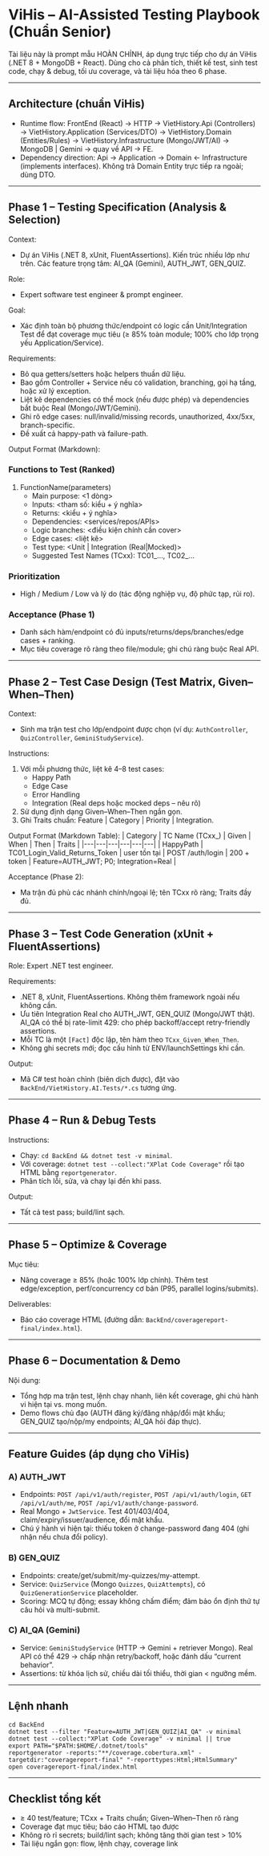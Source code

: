 # ViHis – AI-Assisted Testing Playbook (Chuẩn Senior)

Tài liệu này là prompt mẫu HOÀN CHỈNH, áp dụng trực tiếp cho dự án ViHis (.NET 8 + MongoDB + React). Dùng cho cả phân tích, thiết kế test, sinh test code, chạy & debug, tối ưu coverage, và tài liệu hóa theo 6 phase.

---

## Architecture (chuẩn ViHis)
- Runtime flow: FrontEnd (React) → HTTP → VietHistory.Api (Controllers) → VietHistory.Application (Services/DTO) → VietHistory.Domain (Entities/Rules) → VietHistory.Infrastructure (Mongo/JWT/AI) → MongoDB | Gemini → quay về API → FE.
- Dependency direction: Api → Application → Domain ← Infrastructure (implements interfaces).  Không trả Domain Entity trực tiếp ra ngoài; dùng DTO.

---

## Phase 1 – Testing Specification (Analysis & Selection)
Context:
- Dự án ViHis (.NET 8, xUnit, FluentAssertions). Kiến trúc nhiều lớp như trên. Các feature trọng tâm: AI_QA (Gemini), AUTH_JWT, GEN_QUIZ.

Role:
- Expert software test engineer & prompt engineer.

Goal:
- Xác định toàn bộ phương thức/endpoint có logic cần Unit/Integration Test để đạt coverage mục tiêu (≥ 85% toàn module; 100% cho lớp trọng yếu Application/Service).

Requirements:
- Bỏ qua getters/setters hoặc helpers thuần dữ liệu.
- Bao gồm Controller + Service nếu có validation, branching, gọi hạ tầng, hoặc xử lý exception.
- Liệt kê dependencies có thể mock (nếu được phép) và dependencies bắt buộc Real (Mongo/JWT/Gemini).
- Ghi rõ edge cases: null/invalid/missing records, unauthorized, 4xx/5xx, branch-specific.
- Đề xuất cả happy-path và failure-path.

Output Format (Markdown):
### Functions to Test (Ranked)
1. FunctionName(parameters)
   - Main purpose: <1 dòng>
   - Inputs: <tham số: kiểu + ý nghĩa>
   - Returns: <kiểu + ý nghĩa>
   - Dependencies: <services/repos/APIs>
   - Logic branches: <điều kiện chính cần cover>
   - Edge cases: <liệt kê>
   - Test type: <Unit | Integration (Real|Mocked)>
   - Suggested Test Names (TCxx): TC01_..., TC02_...

### Prioritization
- High / Medium / Low và lý do (tác động nghiệp vụ, độ phức tạp, rủi ro).

### Acceptance (Phase 1)
- Danh sách hàm/endpoint có đủ inputs/returns/deps/branches/edge cases + ranking.
- Mục tiêu coverage rõ ràng theo file/module; ghi chú ràng buộc Real API.

---

## Phase 2 – Test Case Design (Test Matrix, Given–When–Then)
Context:
- Sinh ma trận test cho lớp/endpoint được chọn (ví dụ: `AuthController`, `QuizController`, `GeminiStudyService`).

Instructions:
1) Với mỗi phương thức, liệt kê 4–8 test cases:
   - Happy Path
   - Edge Case
   - Error Handling
   - Integration (Real deps hoặc mocked deps – nêu rõ)
2) Sử dụng định dạng Given–When–Then ngắn gọn.
3) Ghi Traits chuẩn: Feature | Category | Priority | Integration.

Output Format (Markdown Table):
| Category | TC Name (TCxx_) | Given | When | Then | Traits |
|---|---|---|---|---|---|
| HappyPath | TC01_Login_Valid_Returns_Token | user tồn tại | POST /auth/login | 200 + token | Feature=AUTH_JWT; P0; Integration=Real |

Acceptance (Phase 2):
- Ma trận đủ phủ các nhánh chính/ngoại lệ; tên TCxx rõ ràng; Traits đầy đủ.

---

## Phase 3 – Test Code Generation (xUnit + FluentAssertions)
Role: Expert .NET test engineer.

Requirements:
- .NET 8, xUnit, FluentAssertions. Không thêm framework ngoài nếu không cần.
- Ưu tiên Integration Real cho AUTH_JWT, GEN_QUIZ (Mongo/JWT thật). AI_QA có thể bị rate-limit 429: cho phép backoff/accept retry-friendly assertions.
- Mỗi TC là một `[Fact]` độc lập, tên hàm theo `TCxx_Given_When_Then`.
- Không ghi secrets mới; đọc cấu hình từ ENV/launchSettings khi cần.

Output:
- Mã C# test hoàn chỉnh (biên dịch được), đặt vào `BackEnd/VietHistory.AI.Tests/*.cs` tương ứng.

---

## Phase 4 – Run & Debug Tests
Instructions:
- Chạy: `cd BackEnd && dotnet test -v minimal`.
- Với coverage: `dotnet test --collect:"XPlat Code Coverage"` rồi tạo HTML bằng `reportgenerator`.
- Phân tích lỗi, sửa, và chạy lại đến khi pass.

Output:
- Tất cả test pass; build/lint sạch.

---

## Phase 5 – Optimize & Coverage
Mục tiêu:
- Nâng coverage ≥ 85% (hoặc 100% lớp chính). Thêm test edge/exception, perf/concurrency cơ bản (P95, parallel logins/submits).

Deliverables:
- Báo cáo coverage HTML (đường dẫn: `BackEnd/coveragereport-final/index.html`).

---

## Phase 6 – Documentation & Demo
Nội dung:
- Tổng hợp ma trận test, lệnh chạy nhanh, liên kết coverage, ghi chú hành vi hiện tại vs. mong muốn.
- Demo flows chủ đạo (AUTH đăng ký/đăng nhập/đổi mật khẩu; GEN_QUIZ tạo/nộp/my endpoints; AI_QA hỏi đáp thực).

---

## Feature Guides (áp dụng cho ViHis)

### A) AUTH_JWT
- Endpoints: `POST /api/v1/auth/register`, `POST /api/v1/auth/login`, `GET /api/v1/auth/me`, `POST /api/v1/auth/change-password`.
- Real Mongo + `JwtService`. Test 401/403/404, claim/expiry/issuer/audience, đổi mật khẩu.
- Chú ý hành vi hiện tại: thiếu token ở change-password đang 404 (ghi nhận nếu chưa đổi policy).

### B) GEN_QUIZ
- Endpoints: create/get/submit/my-quizzes/my-attempt.
- Service: `QuizService` (Mongo `Quizzes`, `QuizAttempts`), có `QuizGenerationService` placeholder.
- Scoring: MCQ tự động; essay không chấm điểm; đảm bảo ổn định thứ tự câu hỏi và multi-submit.

### C) AI_QA (Gemini)
- Service: `GeminiStudyService` (HTTP → Gemini + retriever Mongo). Real API có thể 429 → chấp nhận retry/backoff, hoặc đánh dấu “current behavior”.
- Assertions: từ khóa lịch sử, chiều dài tối thiểu, thời gian < ngưỡng mềm.

---

## Lệnh nhanh
```
cd BackEnd
dotnet test --filter "Feature=AUTH_JWT|GEN_QUIZ|AI_QA" -v minimal
dotnet test --collect:"XPlat Code Coverage" -v minimal || true
export PATH="$PATH:$HOME/.dotnet/tools"
reportgenerator -reports:"**/coverage.cobertura.xml" -targetdir:"coveragereport-final" "-reporttypes:Html;HtmlSummary"
open coveragereport-final/index.html
```

---

## Checklist tổng kết
- ≥ 40 test/feature; TCxx + Traits chuẩn; Given–When–Then rõ ràng
- Coverage đạt mục tiêu; báo cáo HTML tạo được
- Không rò rỉ secrets; build/lint sạch; không tăng thời gian test > 10%
- Tài liệu ngắn gọn: flow, lệnh chạy, coverage link


